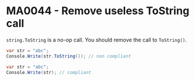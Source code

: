 # MA0044 - Remove useless ToString call

`string.ToString` is a no-op call. You should remove the call to `ToString()`.

````csharp
var str = "abc";
Console.Write(str.ToString()); // non compliant
````

````csharp
var str = "abc";
Console.Write(str); // compliant
````
